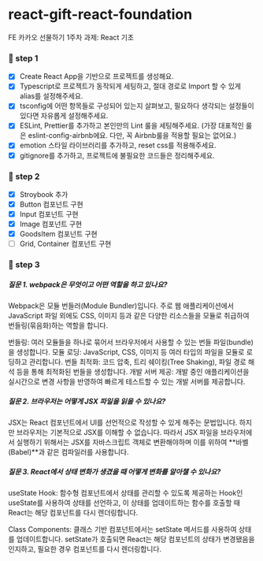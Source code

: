 # react-gift-react-foundation

FE 카카오 선물하기 1주차 과제: React 기초

### 📝 step 1

- [x] Create React App을 기반으로 프로젝트를 생성해요.
- [x] Typescript로 프로젝트가 동작되게 세팅하고, 절대 경로로 Import 할 수 있게 alias를 설정해주세요.
- [x] tsconfig에 어떤 항목들로 구성되어 있는지 살펴보고, 필요하다 생각되는 설정들이 있다면 자유롭게 설정해주세요.
- [x] ESLint, Prettier를 추가하고 본인만의 Lint 룰을 세팅해주세요. (가장 대표적인 룰은 eslint-config-airbnb에요. 다만, 꼭 Airbnb룰을 적용할 필요는 없어요.)
- [x] emotion 스타일 라이브러리를 추가하고, reset css를 적용해주세요.
- [x] gitignore를 추가하고, 프로젝트에 불필요한 코드들은 정리해주세요.

### 📝 step 2
- [x]  Stroybook 추가
- [x]  Button 컴포넌트 구현
- [x]  Input 컴포넌트 구현
- [x]  Image 컴포넌트 구현
- [x]  GoodsItem 컴포넌트 구현
- [ ]  Grid, Container 컴포넌트 구현

### 📝 step 3
##### 질문 1. webpack은 무엇이고 어떤 역할을 하고 있나요?

Webpack은 모듈 번들러(Module Bundler)입니다. 주로 웹 애플리케이션에서 JavaScript 파일 외에도 CSS, 이미지 등과 같은 다양한 리소스들을 모듈로 취급하여 번들링(묶음화)하는 역할을 합니다. 

번들링: 여러 모듈들을 하나로 묶어서 브라우저에서 사용할 수 있는 번들 파일(bundle)을 생성합니다.
모듈 로딩: JavaScript, CSS, 이미지 등 여러 타입의 파일을 모듈로 로딩하고 관리합니다.
번들 최적화: 코드 압축, 트리 쉐이킹(Tree Shaking), 파일 경로 해석 등을 통해 최적화된 번들을 생성합니다.
개발 서버 제공: 개발 중인 애플리케이션을 실시간으로 변경 사항을 반영하여 빠르게 테스트할 수 있는 개발 서버를 제공합니다.


##### 질문 2. 브라우저는 어떻게 JSX 파일을 읽을 수 있나요?

JSX는 React 컴포넌트에서 UI를 선언적으로 작성할 수 있게 해주는 문법입니다. 하지만 브라우저는 기본적으로 JSX를 이해할 수 없습니다. 따라서 JSX 파일을 브라우저에서 실행하기 위해서는 JSX를 자바스크립트 객체로 변환해야하며 이를 위하여 **바벨(Babel)**과 같은 컴파일러를 사용합니다.


##### 질문 3. React에서 상태 변화가 생겼을 때 어떻게 변화를 알아챌 수 있나요?

useState Hook: 함수형 컴포넌트에서 상태를 관리할 수 있도록 제공하는 Hook인 useState를 사용하여 상태를 선언하고, 이 상태를 업데이트하는 함수를 호출할 때 React는 해당 컴포넌트를 다시 렌더링합니다.

Class Components: 클래스 기반 컴포넌트에서는 setState 메서드를 사용하여 상태를 업데이트합니다. setState가 호출되면 React는 해당 컴포넌트의 상태가 변경됐음을 인지하고, 필요한 경우 컴포넌트를 다시 렌더링합니다.